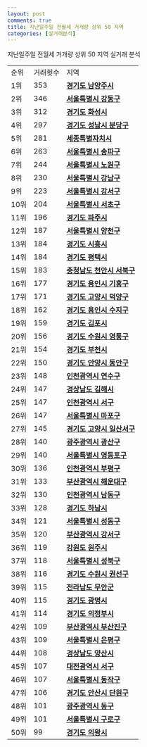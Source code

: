 ```yaml
---
layout: post
comments: true
title: 지난일주일 전월세 거개량 상위 50 지역
categories: [실거래분석]
---
```


지난일주일 전월세 거개량 상위 50 지역 실거래 분석

<table>
  <tr>
    <td>순위</td>
    <td>거래횟수</td>
    <td>지역</td>
  </tr>

  <tr>
    <td>1위</td>
    <td>353</td>
    <td colspan="4" style="font-weight: bold;"><a href="/실거래가/2021/06/29/41360.html">경기도 남양주시 </a></td>
  </tr>

  <tr>
    <td>2위</td>
    <td>346</td>
    <td colspan="4" style="font-weight: bold;"><a href="/실거래가/2021/06/29/11740.html">서울특별시 강동구 </a></td>
  </tr>

  <tr>
    <td>3위</td>
    <td>312</td>
    <td colspan="4" style="font-weight: bold;"><a href="/실거래가/2021/06/29/41590.html">경기도 화성시 </a></td>
  </tr>

  <tr>
    <td>4위</td>
    <td>297</td>
    <td colspan="4" style="font-weight: bold;"><a href="/실거래가/2021/06/29/41135.html">경기도 성남시 분당구 </a></td>
  </tr>

  <tr>
    <td>5위</td>
    <td>281</td>
    <td colspan="4" style="font-weight: bold;"><a href="/실거래가/2021/06/29/36110.html">세종특별자치시 </a></td>
  </tr>

  <tr>
    <td>6위</td>
    <td>263</td>
    <td colspan="4" style="font-weight: bold;"><a href="/실거래가/2021/06/29/11710.html">서울특별시 송파구 </a></td>
  </tr>

  <tr>
    <td>7위</td>
    <td>244</td>
    <td colspan="4" style="font-weight: bold;"><a href="/실거래가/2021/06/29/11350.html">서울특별시 노원구 </a></td>
  </tr>

  <tr>
    <td>8위</td>
    <td>230</td>
    <td colspan="4" style="font-weight: bold;"><a href="/실거래가/2021/06/29/11680.html">서울특별시 강남구 </a></td>
  </tr>

  <tr>
    <td>9위</td>
    <td>223</td>
    <td colspan="4" style="font-weight: bold;"><a href="/실거래가/2021/06/29/11500.html">서울특별시 강서구 </a></td>
  </tr>

  <tr>
    <td>10위</td>
    <td>204</td>
    <td colspan="4" style="font-weight: bold;"><a href="/실거래가/2021/06/29/11650.html">서울특별시 서초구 </a></td>
  </tr>

  <tr>
    <td>11위</td>
    <td>196</td>
    <td colspan="4" style="font-weight: bold;"><a href="/실거래가/2021/06/29/41480.html">경기도 파주시 </a></td>
  </tr>

  <tr>
    <td>12위</td>
    <td>187</td>
    <td colspan="4" style="font-weight: bold;"><a href="/실거래가/2021/06/29/11470.html">서울특별시 양천구 </a></td>
  </tr>

  <tr>
    <td>13위</td>
    <td>184</td>
    <td colspan="4" style="font-weight: bold;"><a href="/실거래가/2021/06/29/41390.html">경기도 시흥시 </a></td>
  </tr>

  <tr>
    <td>14위</td>
    <td>184</td>
    <td colspan="4" style="font-weight: bold;"><a href="/실거래가/2021/06/29/41220.html">경기도 평택시 </a></td>
  </tr>

  <tr>
    <td>15위</td>
    <td>183</td>
    <td colspan="4" style="font-weight: bold;"><a href="/실거래가/2021/06/29/44133.html">충청남도 천안시 서북구 </a></td>
  </tr>

  <tr>
    <td>16위</td>
    <td>177</td>
    <td colspan="4" style="font-weight: bold;"><a href="/실거래가/2021/06/29/41463.html">경기도 용인시 기흥구 </a></td>
  </tr>

  <tr>
    <td>17위</td>
    <td>171</td>
    <td colspan="4" style="font-weight: bold;"><a href="/실거래가/2021/06/29/41281.html">경기도 고양시 덕양구 </a></td>
  </tr>

  <tr>
    <td>18위</td>
    <td>162</td>
    <td colspan="4" style="font-weight: bold;"><a href="/실거래가/2021/06/29/41465.html">경기도 용인시 수지구 </a></td>
  </tr>

  <tr>
    <td>19위</td>
    <td>159</td>
    <td colspan="4" style="font-weight: bold;"><a href="/실거래가/2021/06/29/41570.html">경기도 김포시 </a></td>
  </tr>

  <tr>
    <td>20위</td>
    <td>156</td>
    <td colspan="4" style="font-weight: bold;"><a href="/실거래가/2021/06/29/41117.html">경기도 수원시 영통구 </a></td>
  </tr>

  <tr>
    <td>21위</td>
    <td>154</td>
    <td colspan="4" style="font-weight: bold;"><a href="/실거래가/2021/06/29/41190.html">경기도 부천시 </a></td>
  </tr>

  <tr>
    <td>22위</td>
    <td>150</td>
    <td colspan="4" style="font-weight: bold;"><a href="/실거래가/2021/06/29/41173.html">경기도 안양시 동안구 </a></td>
  </tr>

  <tr>
    <td>23위</td>
    <td>148</td>
    <td colspan="4" style="font-weight: bold;"><a href="/실거래가/2021/06/29/28185.html">인천광역시 연수구 </a></td>
  </tr>

  <tr>
    <td>24위</td>
    <td>147</td>
    <td colspan="4" style="font-weight: bold;"><a href="/실거래가/2021/06/29/48250.html">경상남도 김해시 </a></td>
  </tr>

  <tr>
    <td>25위</td>
    <td>147</td>
    <td colspan="4" style="font-weight: bold;"><a href="/실거래가/2021/06/29/28260.html">인천광역시 서구 </a></td>
  </tr>

  <tr>
    <td>26위</td>
    <td>147</td>
    <td colspan="4" style="font-weight: bold;"><a href="/실거래가/2021/06/29/11440.html">서울특별시 마포구 </a></td>
  </tr>

  <tr>
    <td>27위</td>
    <td>145</td>
    <td colspan="4" style="font-weight: bold;"><a href="/실거래가/2021/06/29/41287.html">경기도 고양시 일산서구 </a></td>
  </tr>

  <tr>
    <td>28위</td>
    <td>140</td>
    <td colspan="4" style="font-weight: bold;"><a href="/실거래가/2021/06/29/29200.html">광주광역시 광산구 </a></td>
  </tr>

  <tr>
    <td>29위</td>
    <td>140</td>
    <td colspan="4" style="font-weight: bold;"><a href="/실거래가/2021/06/29/11560.html">서울특별시 영등포구 </a></td>
  </tr>

  <tr>
    <td>30위</td>
    <td>136</td>
    <td colspan="4" style="font-weight: bold;"><a href="/실거래가/2021/06/29/28237.html">인천광역시 부평구 </a></td>
  </tr>

  <tr>
    <td>31위</td>
    <td>133</td>
    <td colspan="4" style="font-weight: bold;"><a href="/실거래가/2021/06/29/26350.html">부산광역시 해운대구 </a></td>
  </tr>

  <tr>
    <td>32위</td>
    <td>130</td>
    <td colspan="4" style="font-weight: bold;"><a href="/실거래가/2021/06/29/28200.html">인천광역시 남동구 </a></td>
  </tr>

  <tr>
    <td>33위</td>
    <td>128</td>
    <td colspan="4" style="font-weight: bold;"><a href="/실거래가/2021/06/29/41450.html">경기도 하남시 </a></td>
  </tr>

  <tr>
    <td>34위</td>
    <td>121</td>
    <td colspan="4" style="font-weight: bold;"><a href="/실거래가/2021/06/29/11200.html">서울특별시 성동구 </a></td>
  </tr>

  <tr>
    <td>35위</td>
    <td>120</td>
    <td colspan="4" style="font-weight: bold;"><a href="/실거래가/2021/06/29/26440.html">부산광역시 강서구 </a></td>
  </tr>

  <tr>
    <td>36위</td>
    <td>119</td>
    <td colspan="4" style="font-weight: bold;"><a href="/실거래가/2021/06/29/42130.html">강원도 원주시 </a></td>
  </tr>

  <tr>
    <td>37위</td>
    <td>118</td>
    <td colspan="4" style="font-weight: bold;"><a href="/실거래가/2021/06/29/11290.html">서울특별시 성북구 </a></td>
  </tr>

  <tr>
    <td>38위</td>
    <td>116</td>
    <td colspan="4" style="font-weight: bold;"><a href="/실거래가/2021/06/29/41113.html">경기도 수원시 권선구 </a></td>
  </tr>

  <tr>
    <td>39위</td>
    <td>115</td>
    <td colspan="4" style="font-weight: bold;"><a href="/실거래가/2021/06/29/46840.html">전라남도 무안군 </a></td>
  </tr>

  <tr>
    <td>40위</td>
    <td>115</td>
    <td colspan="4" style="font-weight: bold;"><a href="/실거래가/2021/06/29/41210.html">경기도 광명시 </a></td>
  </tr>

  <tr>
    <td>41위</td>
    <td>114</td>
    <td colspan="4" style="font-weight: bold;"><a href="/실거래가/2021/06/29/41150.html">경기도 의정부시 </a></td>
  </tr>

  <tr>
    <td>42위</td>
    <td>109</td>
    <td colspan="4" style="font-weight: bold;"><a href="/실거래가/2021/06/29/26230.html">부산광역시 부산진구 </a></td>
  </tr>

  <tr>
    <td>43위</td>
    <td>109</td>
    <td colspan="4" style="font-weight: bold;"><a href="/실거래가/2021/06/29/11380.html">서울특별시 은평구 </a></td>
  </tr>

  <tr>
    <td>44위</td>
    <td>108</td>
    <td colspan="4" style="font-weight: bold;"><a href="/실거래가/2021/06/29/48330.html">경상남도 양산시 </a></td>
  </tr>

  <tr>
    <td>45위</td>
    <td>107</td>
    <td colspan="4" style="font-weight: bold;"><a href="/실거래가/2021/06/29/30170.html">대전광역시 서구 </a></td>
  </tr>

  <tr>
    <td>46위</td>
    <td>107</td>
    <td colspan="4" style="font-weight: bold;"><a href="/실거래가/2021/06/29/11590.html">서울특별시 동작구 </a></td>
  </tr>

  <tr>
    <td>47위</td>
    <td>106</td>
    <td colspan="4" style="font-weight: bold;"><a href="/실거래가/2021/06/29/41273.html">경기도 안산시 단원구 </a></td>
  </tr>

  <tr>
    <td>48위</td>
    <td>101</td>
    <td colspan="4" style="font-weight: bold;"><a href="/실거래가/2021/06/29/29110.html">광주광역시 동구 </a></td>
  </tr>

  <tr>
    <td>49위</td>
    <td>101</td>
    <td colspan="4" style="font-weight: bold;"><a href="/실거래가/2021/06/29/11530.html">서울특별시 구로구 </a></td>
  </tr>

  <tr>
    <td>50위</td>
    <td>99</td>
    <td colspan="4" style="font-weight: bold;"><a href="/실거래가/2021/06/29/41430.html">경기도 의왕시 </a></td>
  </tr>

</table>
